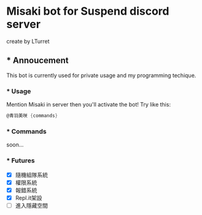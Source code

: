 # Misaki bot for Suspend discord server

create by LTurret

## * Annoucement

This bot is currently used for private usage and my programming techique.

### * Usage

Mention Misaki in server then you'll activate the bot!
Try like this:

```cs
@青羽美咲 {commands}
```

### * Commands

soon...

### * Futures

- [x] 隨機組隊系統
- [x] 權限系統
- [x] 報錯系統
- [x] Repl.it架設
- [ ] 進入隱藏空間
